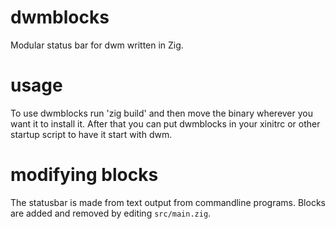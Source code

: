 # dwmblocks
Modular status bar for dwm written in Zig.
# usage
To use dwmblocks run 'zig build' and then move the binary wherever you want it to install it.
After that you can put dwmblocks in your xinitrc or other startup script to have it start with dwm.
# modifying blocks
The statusbar is made from text output from commandline programs.
Blocks are added and removed by editing `src/main.zig`.
